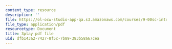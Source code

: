 ```yaml
---
content_type: resource
description: ''
file: https://ol-ocw-studio-app-qa.s3.amazonaws.com/courses/9-00sc-introduction-to-psychology-fall-2011/dfb143a274278f5c7b89383b58a67cea_kD3CswjYb2E.pdf
file_type: application/pdf
resourcetype: Document
title: 3play pdf file
uid: dfb143a2-7427-8f5c-7b89-383b58a67cea
---
```


